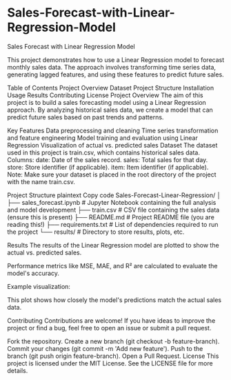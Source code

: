 # Sales-Forecast-with-Linear-Regression-Model
Sales Forecast with Linear Regression Model

This project demonstrates how to use a Linear Regression model to forecast monthly sales data. The approach involves transforming time series data, generating lagged features, and using these features to predict future sales.

Table of Contents
Project Overview
Dataset
Project Structure
Installation
Usage
Results
Contributing
License
Project Overview
The aim of this project is to build a sales forecasting model using a Linear Regression approach. By analyzing historical sales data, we create a model that can predict future sales based on past trends and patterns.

Key Features
Data preprocessing and cleaning
Time series transformation and feature engineering
Model training and evaluation using Linear Regression
Visualization of actual vs. predicted sales
Dataset
The dataset used in this project is train.csv, which contains historical sales data.
Columns:
date: Date of the sales record.
sales: Total sales for that day.
store: Store identifier (if applicable).
item: Item identifier (if applicable).
Note: Make sure your dataset is placed in the root directory of the project with the name train.csv.

Project Structure
plaintext
Copy code
Sales-Forecast-Linear-Regression/
│
├── sales_forecast.ipynb      # Jupyter Notebook containing the full analysis and model development
├── train.csv                 # CSV file containing the sales data (ensure this is present)
├── README.md                 # Project README file (you are reading this!)
├── requirements.txt          # List of dependencies required to run the project
└── results/                  # Directory to store results, plots, etc.

Results
The results of the Linear Regression model are plotted to show the actual vs. predicted sales.

Performance metrics like MSE, MAE, and R² are calculated to evaluate the model's accuracy.

Example visualization:


This plot shows how closely the model's predictions match the actual sales data.

Contributing
Contributions are welcome! If you have ideas to improve the project or find a bug, feel free to open an issue or submit a pull request.

Fork the repository.
Create a new branch (git checkout -b feature-branch).
Commit your changes (git commit -m 'Add new feature').
Push to the branch (git push origin feature-branch).
Open a Pull Request.
License
This project is licensed under the MIT License. See the LICENSE file for more details.
